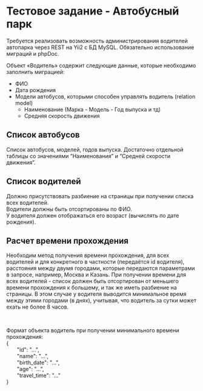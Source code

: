 <h1>Тестовое задание - Автобусный парк</h1>
<p>Требуется реализовать возможность администрирования водителей автопарка через REST на Yii2 с БД MySQL. Обязательно использование миграций и phpDoc.</p>

<p>
    Объект «Водитель» содержит следующие данные, которые необходимо заполнить миграцией:
    <br/>
    <ul>
        <li>ФИО</li>
        <li>Дата рождения</li>
        <li>Модели автобусов, которыми способен управлять водитель (relation model)
            <ul style="list-style-type:circle;">
                <li>Наименование (Марка - Модель - Год выпуска и тд)</li>
                <li>Средняя скорость движения</li>
            </ul>
        </li>
    </ul>
</p>
<h2>Список автобусов</h2>
<p>
    Список автобусов, моделей, годов выпуска. Достаточно отдельной таблицы со значениями “Наименования” и “Средней скорости движения”.
</p>
<h2>Список водителей</h2>
<p>
    Должно присутствовать разбиение на страницы при получении списка всех водителей.
    <br/> Водители должны быть отсортированы по ФИО.
    <br/> У водителя должен отображаться его возраст (вычислять по дате рождения).</p>
<h2>Расчет времени прохождения</h2>
<p>Необходим метод получения времени прохождения, для всех водителей и для конкретного в частности (передаётся id водителя), расстояния между двумя городами, которые передаются параметрами в запросе, например, Москва и Казань. При получении времени для всех водителей - список должен быть отсортирован от меньшего времени прохождения к большему, и так же иметь разбиение на страницы. В этом случае у водителя выводится минимальное время между этими городами (в днях), учитывая, что водитель за сутки может ехать не более 8 часов.
</p>
<br/>
<p>
    Формат объекта водитель при получении минимального времени прохождения:
    <br/> {
    <br/> &emsp;&emsp;"id": "...",
    <br/> &emsp;&emsp;"name": "...",
    <br/> &emsp;&emsp;"birth_date": "...",
    <br/> &emsp;&emsp;"age": "...",
    <br/> &emsp;&emsp;"travel_time": "..."
    <br/> }
    <br/>
</p>
